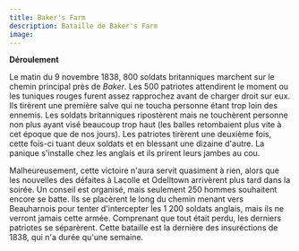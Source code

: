 ```yaml
---
title: Baker's Farm
description: Bataille de Baker's Farm
image: 
---
```


**Déroulement**

Le matin du 9 novembre 1838, 800 soldats britanniques marchent sur le chemin principal près de _Baker_. Les 500 patriotes attendirent le moment ou les tuniques rouges furent assez rapprochez avant de charger droit sur eux. Ils tirèrent une première salve qui ne toucha personne étant trop loin des ennemis. Les soldats britanniques ripostèrent mais ne touchèrent personne non plus ayant visé beaucoup trop haut (les balles retombaient plus vite à cet époque que de nos jours). Les patriotes tirèrent une deuxième fois, cette fois-ci tuant deux soldats et en blessant une dizaine d'autre. La panique s'installe chez les anglais et ils prirent leurs jambes au cou. 

Malheureusement, cette victoire n'aura servit quasiment à rien, alors que les nouvelles des défaites à Lacolle et Odelltown arrivèrent plus tard dans la soirée. Un conseil est organisé, mais seulement 250 hommes souhaitent encore se batte. Ils se placèrent le long du chemin menant vers Beauharnois pour tenter d'intercepter les 1 200 soldats anglais, mais ils ne verront jamais cette armée. Comprenant que tout était perdu, les derniers patriotes se séparèrent. Cette bataille est la dernière des insuréctions de 1838, qui n'a durée qu'une semaine.